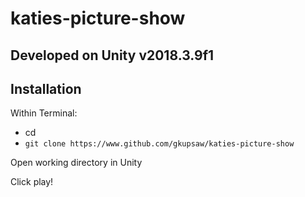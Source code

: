 # katies-picture-show
## Developed on Unity v2018.3.9f1
## Installation
Within Terminal:

- cd
- `git clone https://www.github.com/gkupsaw/katies-picture-show`

Open working directory in Unity

Click play!
